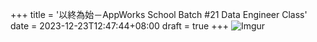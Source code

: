 +++
title = '以終為始－AppWorks School Batch #21 Data Engineer Class'
date = 2023-12-23T12:47:44+08:00
draft = true
+++
![Imgur](https://i.imgur.com/nAOPbM8.jpg)

